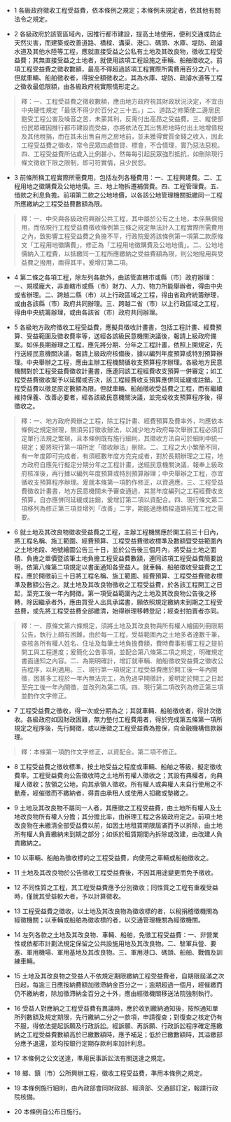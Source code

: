 * 1 各級政府徵收工程受益費，依本條例之規定；本條例未規定者，依其他有關法令之規定。

* 2 各級政府於該管區域內，因推行都市建設，提高土地使用，便利交通或防止天然災害，而建築或改善道路、橋樑、溝渠、港口、碼頭、水庫、堤防、疏濬水道及其他水陸等工程，應就直接受益之公私有土地及其改良物，徵收工程受益費；其無直接受益之土地者，就使用該項工程設施之車輛、船舶徵收之。前項工程受益費之徵收數額，最高不得超過該項工程實際所需費用百分之八十。但就車輛、船舶徵收者，得按全額徵收之。其為水庫、堤防、疏濬水道等工程之徵收最低限額，由各級政府視實際情形定之。

> 釋：一、工程受益費之徵收數額，應由地方政府視其財政狀況決定，不宜由中央硬性規定「最低不得少於百分之三十五。」二、道路之修築使二邊居民飽受工程公害及噪音之苦，未蒙其利，反需付出高昂之受益費。三、縱使部份民眾確因推行都市建設而受益，亦將依法在其出售房地時付出土地增值稅及其他稅捐，而在其未出售自用之房地前，並未獲得實質金錢之收入，因此工程受益費之徵收，常令民眾四處借貸、標會，不合情理，實乃惡法惡稅。四、工程受益費所佔歲入比例甚小，然每每引起民眾強烈抵抗，如刪除現行條文徵收下限之限制，即可符實情，且少民怨。

* 3 前條所稱工程實際所需費用，包括左列各種費用：一、工程興建費。二、工程用地之徵購費及公地地價。三、地上物拆遷補償費。四、工程管理費。五、借款之利息負擔。前項第二款之公地地價，以各該公地管理機關抵繳同一工程所應繳納之工程受益費數額為限。

> 釋：一、中央與各級政府興辦公共工程，其中屬於公有之土地，本係無償撥用，而依現行工程受益費徵收條例第三條之規定無法計入工程實際所需費用之內，致影響工程受益費之負擔不平，行政院爰將該條例第一項第二款原條文「工程用地徵購費」，修正為「工程用地徵購費及公地地價」。二、公地地價納入工程費，以抵繳同一工程所應繳納之受益費額為限，則公地撥用與受益費之撥用，兩得其平，爰增訂第二項。

* 4 第二條之各項工程，除左列各款外，由該管直轄市或縣（市）政府辦理：一、規模龐大，非直轄市或縣（市）財力、人力、物力所能舉辦者，得由中央或省辦理。二、跨越二縣（市）以上行政區域之工程，得由省政府統籌辦理，或由各該縣（市）政府共同辦理。三、跨越二省（市）以上行政區域之工程，得由中央統籌辦理，或由各該省（市）政府共同辦理。

* 5 各級地方政府徵收工程受益費，應擬具徵收計畫書，包括工程計畫、經費預算、受益範圍及徵收費率等，送經各該級民意機關決議後，報請上級政府備案。如係長期辦理之工程，應先將分期、分年之工程計畫，依照上開規定，先行送經民意機關決議，報請上級政府核備後，據以編列年度預算或特別預算辦理。中央舉辦之工程，應由主辦工程機關循收支預算程序辦理。各級地方民意機關對於工程受益費徵收計畫書，應連同該工程經費收支預算一併審定；如工程受益費徵收案予以延擱或否決，該工程經費收支預算應併同延緩或註銷。工程受益費以徵足原定數額為限。但就車輛、船舶徵收受益費之工程，而有繼續維持保養、改善必要者，經各該級民意機關決議，並完成收支預算程序後，得徵收之。

> 釋：一、地方政府興辦之工程，除工程計畫、經費預算及費率外，均應依本條例之規定辦理，無須另訂徵收辦法，以減少地方政府每次舉辦工程必須訂定單行法規之繁瑣，且本條例既有施行細則，其徵收方法自可於細則中統一規定；爰將現行第一項所定「徵收辦法」刪除。二、工程之大小繁簡不同，有一年度即可完成者，有須經數年度方克完成者，對於長期辦理之工程，地方政府自應先行擬定分期分年之工程計畫，送經民意機關決議，報奉上級政府核准後，再行據以編列年度預算或特別預算辦理；中央舉辦之工程，亦宜循收支預算程序辦理。爰就本條第一項酌作修正，以資適應。三、工程受益費徵收計畫書，地方民意機關未予審查通過，其當年度編列之工程經費收支預算，自亦應併同延緩或註銷，爰增訂第二項以資配合。四、現行條文第二項移列為修正第三項並增列「改善」二字，期能適應橋樑道路拓寬工程之需要。

* 6 就土地及其改良物徵收受益費之工程，主辦工程機關應於開工前三十日內，將工程名稱、施工範圍、經費預算、工程受益費徵收標準及數額暨受益範圍內之土地地段、地號繪圖公告三十日，並於公告後三個月內，將受益土地之面積、負擔之單價暨該筆土地負擔工程受益費數額，連同該項工程受益費簡要說明，依第八條第二項規定以書面通知各受益人。就車輛、船舶徵收受益費之工程，應於開徵前三十日將工程名稱、施工範圍、經費預算、工程受益費徵收標準及數額公告之。就土地及其改良物徵收之工程受益費，於各該工程開工之日起，至完工後一年內開徵。第一項受益範圍內之土地及其改良物公告後之移轉，除因繼承者外，應由買受人出具承諾書，願依照規定繳納未到期之工程受益費，或先將工程受益費全部繳清，始得辦理移轉登記；經查封拍賣者亦同。

> 釋：一、原條文第六條規定，須將土地及其改良物與所有權人繪圖列冊限期公告，執行上頗有困難，由於每一工程，受益範圍內之土地多者達數千筆，查核各所有權人姓名、住址及每筆土地負擔費額，費時費事影響工程之提前開工與工程進度；爰簡化公告事項，並配合第八條第二項之規定，明確規定書面通知之內容。二、為期明確計，增訂就車輛、舶船徵收受益費之徵收公告程序，以利適用。三、現行第一項規定工程受益費應於開工後一年內開徵，因甚多工程於一年內無法完工，為免過早開徵計，爰明定於開工之日起至完工後一年內開徵，並改列為第二項。四、現行第二項改列為修正第三項並酌作文字修正。

* 7 工程受益費之徵收，得一次或分期為之；其就車輛、船舶徵收者，得計次徵收。各級政府如因財政困難，無力墊付工程費用者，得於完成第五條第一項所規定之程序後，先行開徵，或以應徵之工程受益費為擔保，向金融機構借款辦理。

> 釋：本條第一項酌作文字修正，以資配合。第二項不修正。

* 8 工程受益費之徵收標準，按土地受益之程度或車輛、船舶之等級，擬定徵收費率。工程受益費向公告徵收時之土地所有權人徵收之；其設有典權者，向典權人徵收；放領之公地，向其承領人徵收。所有權人或典權人未自行使用之不動產，經催徵而不繳納者，得責由承租人或使用人扣繳或墊繳之。

* 9 土地及其改良物不屬同一人者，其應徵之工程受益費，由土地所有權人及土地改良物所有權人分擔；其分擔比率，由辦理工程之各級政府定之。前項土地改良物在未繳清全部受益費以前，如因土地租賃期限屆滿而予以拆除，由土地所有權人負責繳納未到期之部分；如係於租賃期間內拆除或改建，由改建人負責繳納之。

* 10 以車輛、船舶為徵收標的之工程受益費，向使用之車輛或船舶徵收之。

* 11 土地及其改良物於公告徵收工程受益費後，不因其用途變更而免予徵收。

* 12 不同性質之工程，其工程受益費應予分別徵收；同性質之工程有重複受益時，僅就其受益較大者，予以計算徵收。

* 13 工程受益費之徵收，以土地及其改良物為徵收標的者，以稅捐稽徵機關為經徵機關；以車輛或船舶為徵收標的者，以交通管理機關為經徵機關。

* 14 左列各款之土地及其改良物、車輛、船舶，免徵工程受益費：一、非營業性或依都市計劃法規定保留之公共設施用地及其改良物。二、駐軍兵營、要塞、軍用機場、軍用基地及其改良物。三、軍用港口、碼頭、船舶、戰備及訓練車輛。

* 15 土地及其改良物之受益人不依規定期限繳納工程受益費者，自期限屆滿之次日起，每逾三日應按納費額加徵滯納金百分之一；逾期超過一個月，經催繳而仍不繳納者，除加徵滯納金百分之十外，應由經徵機關移送法院強制執行。

* 16 受益人對應納之工程受益費有異議時，應於收到繳納通知後，按照通知單所列數額及規定期限，先行繳納二分之一款項，申請復查；對復查之核定仍有不服，得依法提起訴願及行政訴訟。經訴願、再訴願、行政訴訟程序確定應繳納之工程受益費數額高於已繳數額時，應予補足；低於已繳數額時，其溢繳部分應予退還，並均按銀行定期存款利率加計利息。

* 17 本條例之公文送達，準用民事訴訟法有關送達之規定。

* 18 鄉、鎮（市）公所興辦工程，徵收工程受益費，準用本條例之規定。

* 19 本條例施行細則，由內政部會同財政部、經濟部、交通部訂定，報請行政院核備。

* 20 本條例自公布日施行。

